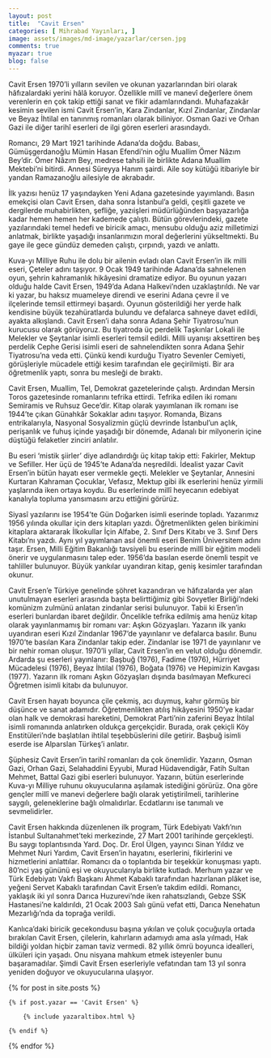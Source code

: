 ```yaml
---
layout: post
title:  "Cavit Ersen"
categories: [ Mihrabad Yayınları, ]
image: assets/images/md-image/yazarlar/cersen.jpg
comments: true
myazar: true
blog: false
---
```



Cavit Ersen 1970’li yılların sevilen ve okunan yazarlarından biri olarak hâfızalardaki yerini hâlâ koruyor. Özellikle millî ve manevî değerlere önem verenlerin en çok takip ettiği sanat ve fikir adamlarındandı. Muhafazakâr kesimin sevilen ismi Cavit Ersen’in, Kara Zindanlar, Kızıl Zindanlar, Zindanlar ve Beyaz İhtilal en tanınmış romanları olarak biliniyor. Osman Gazi ve Orhan Gazi ile diğer tarihî eserleri de ilgi gören eserleri arasındaydı.

Romancı, 29 Mart 1921 tarihinde Adana’da doğdu. Babası, Gümüşgerdanoğlu Mümin Hasan Efendi’nin oğlu Muallim Ömer Nâzım Bey’dir. Ömer Nâzım Bey, medrese tahsili ile birlikte Adana Muallim Mektebi’ni bitirdi. Annesi Süreyya Hanım şairdi. Aile soy kütüğü itibariyle bir yandan Ramazanoğlu ailesiyle de akrabadır.

İlk yazısı henüz 17 yaşındayken Yeni Adana gazetesinde yayımlandı. Basın emekçisi olan Cavit Ersen, daha sonra İstanbul’a geldi, çeşitli gazete ve dergilerde muhabirlikten, şefliğe, yazıişleri müdürlüğünden başyazarlığa kadar hemen hemen her kademede çalıştı. Bütün görevlerindeki, gazete yazılarındaki temel hedefi ve biricik amacı, mensubu olduğu aziz milletimizi anlatmak, birlikte yaşadığı insanlarımızın moral değerlerini yükseltmekti. Bu gaye ile gece gündüz demeden çalıştı, çırpındı, yazdı ve anlattı.

Kuva-yı Milliye Ruhu ile dolu bir ailenin evladı olan Cavit Ersen’in ilk milli eseri, Çeteler adını taşıyor. 9 Ocak 1949 tarihinde Adana’da sahnelenen oyun, şehrin kahramanlık hikâyesini dramatize ediyor. Bu oyunun yazarı olduğu halde Cavit Ersen, 1949’da Adana Halkevi’nden uzaklaştırıldı. Ne var ki yazar, bu haksız muameleye direndi ve eserini Adana çevre il ve ilçelerinde temsil ettirmeyi başardı. Oyunun gösterildiği her yerde halk kendisine büyük tezahüratlarda bulundu ve defalarca sahneye davet edildi, ayakta alkışlandı. Cavit Ersen’i daha sonra Adana Şehir Tiyatrosu’nun kurucusu olarak görüyoruz. Bu tiyatroda üç perdelik Taşkınlar Lokali ile Melekler ve Şeytanlar isimli eserleri temsil edildi. Milli uyanışı aksettiren beş perdelik Cephe Gerisi isimli eseri de sahnelendikten sonra Adana Şehir Tiyatrosu’na veda etti. Çünkü kendi kurduğu Tiyatro Sevenler Cemiyeti, görüşleriyle mücadele ettiği kesim tarafından ele geçirilmişti. Bir ara öğretmenlik yaptı, sonra bu mesleği de bıraktı.

Cavit Ersen, Muallim, Tel, Demokrat gazetelerinde çalıştı. Ardından Mersin Toros gazetesinde romanlarını tefrika ettirdi. Tefrika edilen iki romanı Semiramis ve Ruhsuz Gece’dir. Kitap olarak yayımlanan ilk romanı ise 1944’te çıkan Günahkâr Sokaklar adını taşıyor. Romanda, Bizans entrikalarıyla, Nasyonal Sosyalizmin güçlü devrinde İstanbul’un açlık, perişanlık ve fuhuş içinde yaşadığı bir dönemde, Adanalı bir milyonerin içine düştüğü felaketler zinciri anlatılır.

Bu eseri ‘mistik şiirler’ diye adlandırdığı üç kitap takip etti: Fakirler, Mektup ve Sefiller. Her üçü de 1945’te Adana’da neşredildi. İdealist yazar Cavit Ersen’in bütün hayatı eser vermekle geçti. Melekler ve Şeytanlar, Annesini Kurtaran Kahraman Çocuklar, Vefasız, Mektup gibi ilk eserlerini henüz yirmili yaşlarında iken ortaya koydu. Bu eserlerinde millî heyecanın edebiyat kanalıyla topluma yansımasını arzu ettiğini görürüz.

Siyasî yazılarını ise 1954’te Gün Doğarken isimli eserinde topladı. Yazarımız 1956 yılında okullar için ders kitapları yazdı. Öğretmenlikten gelen birikimini kitaplara aktararak İlkokullar İçin Alfabe, 2. Sınıf Ders Kitabı ve 3. Sınıf Ders Kitabı’nı yazdı. Aynı yıl yayımlanan asıl önemli eseri Benim Üniversitem adını taşır. Ersen, Milli Eğitim Bakanlığı tavsiyeli bu eserinde millî bir eğitim modeli önerir ve uygulanmasını talep eder. 1956’da basılan eserde önemli tespit ve tahliller bulunuyor. Büyük yankılar uyandıran kitap, geniş kesimler tarafından okunur.

Cavit Ersen’e Türkiye genelinde şöhret kazandıran ve hâfızalarda yer alan unutulmayan eserleri arasında başta belirttiğimiz gibi Sovyetler Birliği’ndeki komünizm zulmünü anlatan zindanlar serisi bulunuyor. Tabii ki Ersen’in eserleri bunlardan ibaret değildir. Öncelikle tefrika edilmiş ama henüz kitap olarak yayınlanmamış bir romanı var: Aşkın Gözyaşları. Yazarın ilk yankı uyandıran eseri Kızıl Zindanlar 1967’de yayınlanır ve defalarca basılır. Bunu 1970’te basılan Kara Zindanlar takip eder. Zindanlar ise 1971 de yayınlanır ve bir nehir roman oluşur. 1970’li yıllar, Cavit Ersen’in en velut olduğu dönemdir. Ardarda şu eserleri yayınlanır: Başbuğ (1976), Fadime (1976), Hürriyet Mücadelesi (1976), Beyaz İhtilal (1976),  Boğata (1976) ve Hepimizin Kavgası (1977). Yazarın ilk romanı Aşkın Gözyaşları dışında basılmayan Mefkureci Öğretmen isimli kitabı da bulunuyor.

Cavit Ersen hayatı boyunca çile çekmiş, acı duymuş, kahır görmüş bir düşünce ve sanat adamıdır. Öğretmenlikten atılış hikâyesini 1950’ye kadar olan halk ve demokrasi hareketini, Demokrat Parti’nin zaferini Beyaz İhtilal isimli romanında anlatırken oldukça gerçekçidir. Burada, orak çekiçli Köy Enstitüleri’nde başlatılan ihtilal teşebbüslerini dile getirir. Başbuğ isimli eserde ise Alparslan Türkeş’i anlatır.

Şüphesiz Cavit Ersen’in tarihî romanları da çok önemlidir. Yazarın, Osman Gazi, Orhan Gazi, Selahaddini Eyyubi, Murad Hüdavendigâr, Fatih Sultan Mehmet, Battal Gazi gibi eserleri bulunuyor. Yazarın, bütün eserlerinde Kuva-yı Milliye ruhunu okuyucularına aşılamak istediğini görürüz. Ona göre gençler millî ve manevi değerlere bağlı olarak yetiştirilmeli, tarihlerine saygılı, geleneklerine bağlı olmalıdırlar. Ecdatlarını ise tanımalı ve sevmelidirler.

Cavit Ersen hakkında düzenlenen ilk program, Türk Edebiyatı Vakfı’nın İstanbul Sultanahmet’teki merkezinde, 27 Mart 2001 tarihinde gerçekleşti. Bu saygı toplantısında Yard. Doç. Dr. Erol Ülgen, yayıncı Sinan Yıldız ve Mehmet Nuri Yardım, Cavit Ersen’in hayatını, eserlerini, fikirlerini ve hizmetlerini anlattılar. Romancı da o toplantıda bir teşekkür konuşması yaptı. 80’nci yaş gününü eşi ve okuyucularıyla birlikte kutladı. Merhum yazar ve Türk Edebiyatı Vakfı Başkanı Ahmet Kabaklı tarafından hazırlanan plâket ise, yeğeni Servet Kabaklı tarafından Cavit Ersen’e takdim edildi. Romancı, yaklaşık iki yıl sonra Darıca Huzurevi’nde iken rahatsızlandı, Gebze SSK Hastanesi’ne kaldırıldı, 21 Ocak 2003 Salı günü vefat etti, Darıca Nenehatun Mezarlığı’nda da toprağa verildi.

Kanlıca’daki biricik gecekondusu başına yıkılan ve çoluk çocuğuyla ortada bırakılan Cavit Ersen, çilelerin, kahırların adamıydı ama asla yılmadı, Hak bildiği yoldan hiçbir zaman taviz vermedi. 82 yıllık ömrü boyunca idealleri, ülküleri için yaşadı. Onu nisyana mahkum etmek isteyenler bunu başaramadılar. Şimdi Cavit Ersen eserleriyle vefatından tam 13 yıl sonra yeniden doğuyor ve okuyucularına ulaşıyor.


<div class="row">
{% for post in site.posts %}

    {% if post.yazar == 'Cavit Ersen' %}

        {% include yazaraltibox.html %}

    {% endif %}

{% endfor %}
</div>